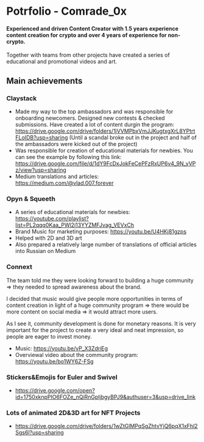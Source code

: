 # Potrfolio - Comrade_0x

#### Experienced and driven Content Creator with 1.5 years experience content creation for crypto and over 4 years of experience for non-crypto.
 Together with teams from other projects have created a series of educational and promotional videos and art.

## Main achievements 

### Claystack

- Made my way to the top ambassadors and was responsible for onboarding newcomers. Designed new contests & checked submissions. Have created a lot of content durgin the program: https://drive.google.com/drive/folders/1jVVMPbxVmJJKugtxgXrL8YPtrtFLoIDB?usp=sharing
(Until a scandal broke out in the project and half of the ambassadors were kicked out of the project)
- Was responsible for creation of educational materials for newbies. You can see the example by following this link: https://drive.google.com/file/d/1dY9FcDxJokFeCePFzRxUP6v4_9N_yVPz/view?usp=sharing
- Medium translations and articles: https://medium.com/@vlad.007.forever

### Opyn & Squeeth

- A series of educational materials for newbies: https://youtube.com/playlist?list=PL2qqq0Kaa_PWl2i13YYZMFJvag_VEVxCh
- Brand Music for marketing purposes: https://youtu.be/U4HKj81gzps
- Helped with 2D and 3D art
- Also prepared a relatively large number of translations of official articles into Russian on Medium

### Connext

The team told me they were looking forward to building a huge community => they needed to spread awareness about the brand.

I decided that music would give people more opportunities in terms of content creation in light of a huge community program => there would be more content on social media => it would attract more users.

As I see it, community development is done for monetary reasons. It is very important for the project to create a very ideal and neat impression, so people are eager to invest money.

- Music: https://youtu.be/vP_X3ZdriEg
- Overviewal video about the community program: https://youtu.be/bo1WY6Z-FSg


### Stickers&Emojis for Euler and Swivel

- https://drive.google.com/open?id=1750xknpPIO6FOZe_nQiRnGpljbgyBPJ9&authuser=3&usp=drive_link

### Lots of animated 2D&3D art for NFT Projects

- https://drive.google.com/drive/folders/1wZtGlMPqSgZhtvYjQ6pqX1xFhl2Sgs6l?usp=sharing


